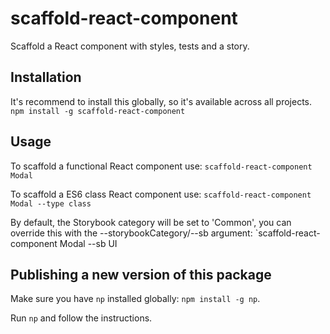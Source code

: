 # scaffold-react-component

Scaffold a React component with styles, tests and a story.

## Installation
It's recommend to install this globally, so it's available across all projects.
`npm install -g scaffold-react-component`

## Usage

To scaffold a functional React component use:
`scaffold-react-component Modal`

To scaffold a ES6 class React component use:
`scaffold-react-component Modal --type class`

By default, the Storybook category will be set to 'Common', you can override this with the --storybookCategory/--sb argument:
`scaffold-react-component Modal --sb UI

## Publishing a new version of this package
Make sure you have `np` installed globally: `npm install -g np`.

Run `np` and follow the instructions.
